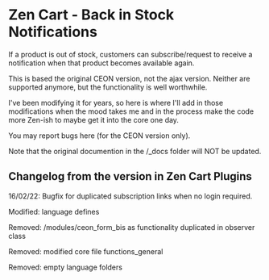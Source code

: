 # Zen Cart - Back in Stock Notifications
If a product is out of stock, customers can subscribe/request to receive a notification when that product becomes available again.

This is based the original CEON version, not the ajax version. Neither are supported anymore, but the functionality is well worthwhile.

I've been modifying it for years, so here is where I'll add in those modifications when the mood takes me and in the process make the code more Zen-ish to maybe get it into the core one day.

You may report bugs here (for the CEON version only).

Note that the original documention in the /_docs folder will NOT be updated.

## Changelog from the version in Zen Cart Plugins 
16/02/22: Bugfix for duplicated subscription links when no login required.

Modified: language defines

Removed: /modules/ceon_form_bis as functionality duplicated in observer class

Removed: modified core file functions_general

Removed: empty language folders

